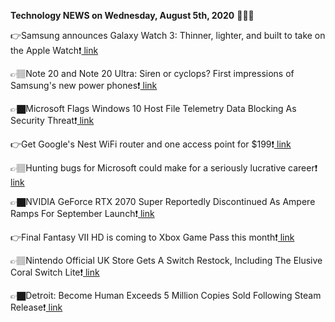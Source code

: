 <b>Technology NEWS on Wednesday, August 5th, 2020</b> 📡📡📡 

👉Samsung announces Galaxy Watch 3: Thinner, lighter, and built to take on the Apple Watch❗️<a href='https://techblock.club/?p=6409'> link</a>

👉🏽Note 20 and Note 20 Ultra: Siren or cyclops? First impressions of Samsung's new power phones❗️<a href='https://techblock.club/?p=6411'> link</a>

👉🏿Microsoft Flags Windows 10 Host File Telemetry Data Blocking As Security Threat❗️<a href='https://techblock.club/?p=6413'> link</a>

👉Get Google's Nest WiFi router and one access point for $199❗️<a href='https://techblock.club/?p=6415'> link</a>

👉🏽Hunting bugs for Microsoft could make for a seriously lucrative career❗️<a href='https://techblock.club/?p=6417'> link</a>

👉🏿NVIDIA GeForce RTX 2070 Super Reportedly Discontinued As Ampere Ramps For September Launch❗️<a href='https://techblock.club/?p=6419'> link</a>

👉Final Fantasy VII HD is coming to Xbox Game Pass this month❗️<a href='https://techblock.club/?p=6421'> link</a>

👉🏽Nintendo Official UK Store Gets A Switch Restock, Including The Elusive Coral Switch Lite❗️<a href='https://techblock.club/?p=6423'> link</a>

👉🏿Detroit: Become Human Exceeds 5 Million Copies Sold Following Steam Release❗️<a href='https://techblock.club/?p=6425'> link</a>

